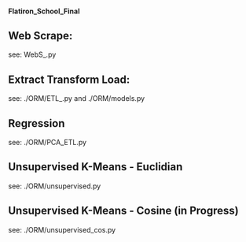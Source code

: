 #### Flatiron_School_Final

## Web Scrape:
see: WebS_.py

## Extract Transform Load:
see: ./ORM/ETL_.py and ./ORM/models.py

## Regression
see: ./ORM/PCA_ETL.py

## Unsupervised K-Means - Euclidian
see: ./ORM/unsupervised.py

## Unsupervised K-Means - Cosine (in Progress)
see: ./ORM/unsupervised_cos.py
